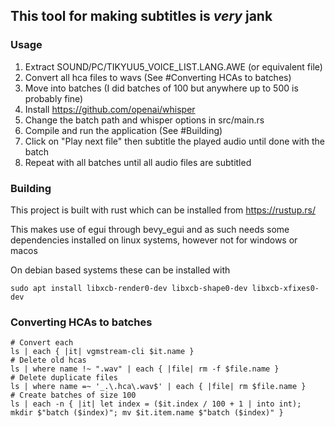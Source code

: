 ## This tool for making subtitles is _very_ jank

### Usage

1. Extract SOUND/PC/TIKYUU5_VOICE_LIST.LANG.AWE (or equivalent file)
2. Convert all hca files to wavs (See #Converting HCAs to batches)
3. Move into batches (I did batches of 100 but anywhere up to 500 is probably fine)
4. Install <https://github.com/openai/whisper>
5. Change the batch path and whisper options in src/main.rs
6. Compile and run the application (See #Building)
7. Click on "Play next file" then subtitle the played audio until done with the batch
8. Repeat with all batches until all audio files are subtitled

### Building

This project is built with rust which can be installed from <https://rustup.rs/>

This makes use of egui through bevy_egui and as such needs some dependencies installed on linux systems, however not for windows or macos

On debian based systems these can be installed with

```
sudo apt install libxcb-render0-dev libxcb-shape0-dev libxcb-xfixes0-dev
```

### Converting HCAs to batches

```nu
# Convert each
ls | each { |it| vgmstream-cli $it.name }
# Delete old hcas
ls | where name !~ ".wav" | each { |file| rm -f $file.name }
# Delete duplicate files
ls | where name =~ '_.\.hca\.wav$' | each { |file| rm $file.name }
# Create batches of size 100
ls | each -n { |it| let index = ($it.index / 100 + 1 | into int); mkdir $"batch ($index)"; mv $it.item.name $"batch ($index)" }
```
